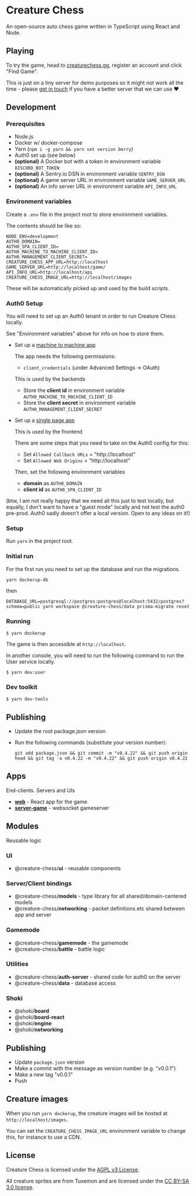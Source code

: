 # Creature Chess

An open-source auto chess game written in TypeScript using React and Node.

## Playing

To try the game, head to [creaturechess.gg](https://creaturechess.gg), register an account and click "Find Game".

This is just on a tiny server for demo purposes so it might not work all the time - please [get in touch](mailto:jameskmonger@hotmail.co.uk) if you have a better server that we can use :heart:

## Development

### Prerequisites

- Node.js
- Docker w/ docker-compose
- Yarn (`npm i -g yarn && yarn set version berry`)
- Auth0 set up (see below)
- **(optional)** A Docker bot with a token in environment variable `DISCORD_BOT_TOKEN`
- **(optional)** A Sentry.io DSN in environment variable `SENTRY_DSN`
- **(optional)** A game server URL in environment variable `GAME_SERVER_URL`
- **(optional)** An info server URL in environment variable `API_INFO_URL`

### Environment variables

Create a `.env` file in the project root to store environment variables.

The contents should be like so:

```
NODE_ENV=development
AUTH0_DOMAIN=
AUTH0_SPA_CLIENT_ID=
AUTH0_MACHINE_TO_MACHINE_CLIENT_ID=
AUTH0_MANAGEMENT_CLIENT_SECRET=
CREATURE_CHESS_APP_URL=http://localhost
GAME_SERVER_URL=http://localhost/game/
API_INFO_URL=http://localhost/api
CREATURE_CHESS_IMAGE_URL=http://localhost/images
```

These will be automatically picked up and used by the build scripts.

### Auth0 Setup

You will need to set up an Auth0 tenant in order to run Creature Chess locally.

See "Environment variables" above for info on how to store them.

- Set up a [machine to machine app](https://auth0.com/docs/applications/set-up-an-application/register-machine-to-machine-applications)

  The app needs the following permissions:

  - `client_credentials` (under Advanced Settings -> OAuth)

  This is used by the backends

  - Store the **client id** in environment variable `AUTH0_MACHINE_TO_MACHINE_CLIENT_ID`
  - Store the **client secret** in environment variable `AUTH0_MANAGEMENT_CLIENT_SECRET`

- Set up a [single page app](https://auth0.com/docs/applications/set-up-an-application/register-single-page-app)

  This is used by the frontend

  There are some steps that you need to take on the Auth0 config for this:

  - Set `Allowed Callback URLs` = "http://localhost"
  - Set `Allowed Web Origins` = "http://localhost"

  Then, set the following environment variables

  - **domain** as `AUTH0_DOMAIN`
  - **client id** as `AUTH0_SPA_CLIENT_ID`

(btw, I am not really happy that we need all this just to test locally, but equally, I don't want to have a "guest mode" locally and not test the auth0 pre-prod. Auth0 sadly doesn't offer a local version. Open to any ideas on it!)

### Setup

Run `yarn` in the project root.

### Initial run

For the first run you need to set up the database and run the migrations.

```shell
yarn dockerup-db
```

then

```shell
DATABASE_URL=postgresql://postgres:postgres@localhost:5432/postgres?schema=public yarn workspace @creature-chess/data prisma-migrate reset
```

### Running

```shell
$ yarn dockerup
```

The game is then accessible at `http://localhost`.

In another console, you will need to run the following command to run the User service locally.

```shell
$ yarn dev:user
```

### Dev toolkit

```shell
$ yarn dev-tools
```

## Publishing

- Update the root package.json version
- Run the following commands (substitute your version number):

  ```
  git add package.json && git commit -m "v0.4.22" && git push origin head && git tag -a v0.4.22 -m "v0.4.22" && git push origin v0.4.22
  ```

## Apps

End-clients. Servers and UIs

- [**web**](./apps/web/README.md) - React app for the game
- [**server-game**](./apps/server-game/README.md) - websocket gameserver

## Modules

Reusable logic

### UI

- \@creature-chess/**ui** - reusable components

### Server/Client bindings

- \@creature-chess/**models** - type library for all shared/domain-centered models
- \@creature-chess/**networking** - packet definitions etc shared between app and server

### Gamemode

- \@creature-chess/**gamemode** - the gamemode
- \@creature-chess/**battle** - battle logic

### Utilities

- \@creature-chess/**auth-server** - shared code for auth0 on the server
- \@creature-chess/**data** - database access

### Shoki

- \@shoki/**board**
- \@shoki/**board-react**
- \@shoki/**engine**
- \@shoki/**networking**

## Publishing

- Update `package.json` version
- Make a commit with the message as version number (e.g. "v0.0.1")
- Make a new tag "v0.0.1"
- Push

## Creature images

When you run `yarn dockerup`, the creature images will be hosted at `http://localhost/images`.

You can set the `CREATURE_CHESS_IMAGE_URL` environment variable to change this, for instance to use a CDN.

## License

Creature Chess is licensed under the [AGPL v3 License](LICENSE).

All creature sprites are from Tuxemon and are licensed under the [CC BY-SA 3.0 license](https://creativecommons.org/licenses/by-sa/3.0/).
